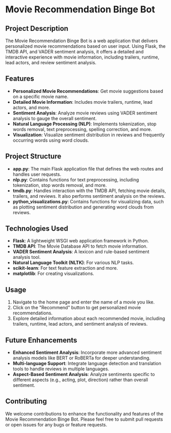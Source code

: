 # Movie Recommendation Binge Bot

## Project Description
The Movie Recommendation Binge Bot is a web application that delivers personalized movie recommendations based on user input. Using Flask, the TMDB API, and VADER sentiment analysis, it offers a detailed and interactive experience with movie information, including trailers, runtime, lead actors, and review sentiment analysis.

## Features
- **Personalized Movie Recommendations**: Get movie suggestions based on a specific movie name.
- **Detailed Movie Information**: Includes movie trailers, runtime, lead actors, and more.
- **Sentiment Analysis**: Analyze movie reviews using VADER sentiment analysis to gauge the overall sentiment.
- **Natural Language Processing (NLP)**: Implements tokenization, stop words removal, text preprocessing, spelling correction, and more.
- **Visualization**: Visualize sentiment distribution in reviews and frequently occurring words using word clouds.

## Project Structure
- **app.py**: The main Flask application file that defines the web routes and handles user requests.
- **nlp.py**: Contains functions for text preprocessing, including tokenization, stop words removal, and more.
- **tmdb.py**: Handles interaction with the TMDB API, fetching movie details, trailers, and reviews. It also performs sentiment analysis on the reviews.
- **python_visualizations.py**: Contains functions for visualizing data, such as plotting sentiment distribution and generating word clouds from reviews.

## Technologies Used
- **Flask**: A lightweight WSGI web application framework in Python.
- **TMDB API**: The Movie Database API to fetch movie information.
- **VADER Sentiment Analysis**: A lexicon and rule-based sentiment analysis tool.
- **Natural Language Toolkit (NLTK)**: For various NLP tasks.
- **scikit-learn**: For text feature extraction and more.
- **matplotlib**: For creating visualizations.

## Usage
1. Navigate to the home page and enter the name of a movie you like.
2. Click on the "Recommend" button to get personalized movie recommendations.
3. Explore detailed information about each recommended movie, including trailers, runtime, lead actors, and sentiment analysis of reviews.

## Future Enhancements
- **Enhanced Sentiment Analysis**: Incorporate more advanced sentiment analysis models like BERT or RoBERTa for deeper understanding.
- **Multi-language Support**: Integrate language detection and translation tools to handle reviews in multiple languages.
- **Aspect-Based Sentiment Analysis**: Analyze sentiments specific to different aspects (e.g., acting, plot, direction) rather than overall sentiment.

## Contributing
We welcome contributions to enhance the functionality and features of the Movie Recommendation Binge Bot. Please feel free to submit pull requests or open issues for any bugs or feature requests.

